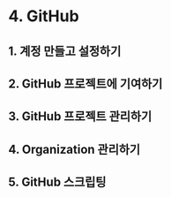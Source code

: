 # 4. GitHub

## 1. 계정 만들고 설정하기

## 2. GitHub 프로젝트에 기여하기

## 3. GitHub 프로젝트 관리하기

## 4. Organization 관리하기

## 5. GitHub 스크립팅
